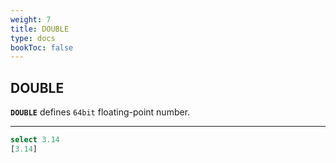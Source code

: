 ```yaml
---
weight: 7
title: DOUBLE
type: docs
bookToc: false
---
```


## DOUBLE

**`DOUBLE`** defines `64bit` floating-point number.

---

```SQL
select 3.14
[3.14]
```
